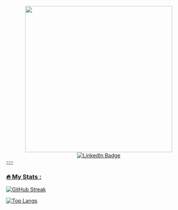 <div id="header" align="center">
  <img src="https://media.giphy.com/media/QpVUMRUJGokfqXyfa1/giphy.gif" width="400"/>
</div>
<div id="badges" align="center">
  <a href="https://www.linkedin.com/in/aingeru-alvarez/">
    <img src="https://img.shields.io/badge/LinkedIn-blue?style=for-the-badge&logo=linkedin&logoColor=white" alt="LinkedIn Badge"/>
</div>
  ---

### :fire: My Stats :
  [![GitHub Streak](http://github-readme-streak-stats.herokuapp.com?user=AingeruAlvarezSanchez&theme=dark&background=000000)](https://git.io/streak-stats)
  
  [![Top Langs](https://github-readme-stats.vercel.app/api/top-langs/?username=AingeruAlvarezSanchez&layout=compact&theme=vision-friendly-dark)](https://github.com/anuraghazra/github-readme-stats)
<!--
**AingeruAlvarezSanchez/AingeruAlvarezSanchez** is a ✨ _special_ ✨ repository because its `README.md` (this file) appears on your GitHub profile.

Here are some ideas to get you started:

- 🔭 I’m currently working on ...
- 🌱 I’m currently learning ...
- 👯 I’m looking to collaborate on ...
- 🤔 I’m looking for help with ...
- 💬 Ask me about ...
- 📫 How to reach me: ...
- 😄 Pronouns: ...
- ⚡ Fun fact: ...
-->
